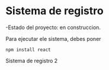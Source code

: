 <h1> Sistema de registro</h1>

-Estado del proyecto: en construccion.

Para ejecutar ele sistema, debes poner

```npm install react```

Sistema de registro 2
